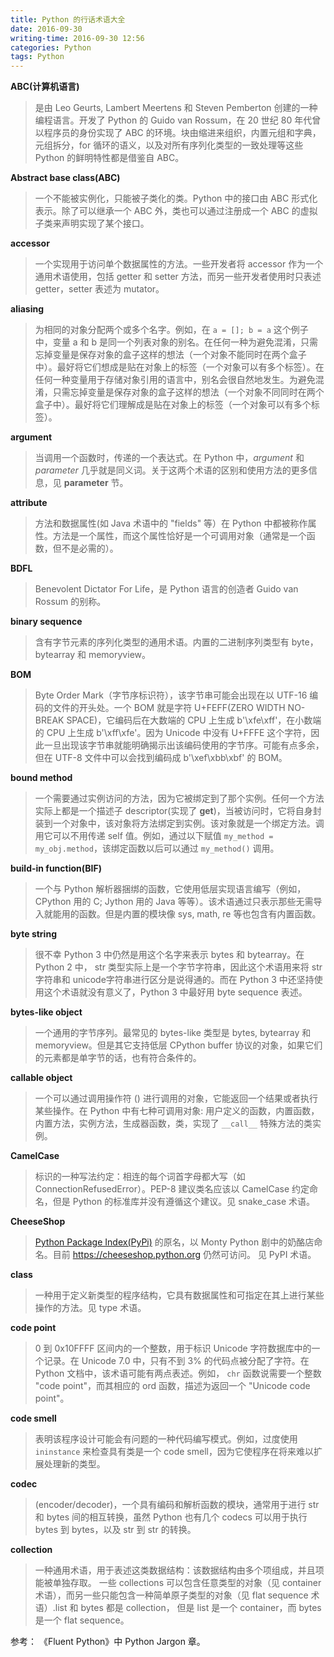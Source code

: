```yaml
---
title: Python 的行话术语大全
date: 2016-09-30
writing-time: 2016-09-30 12:56
categories: Python
tags: Python
---
```



**ABC(计算机语言)**

> 是由 Leo Geurts, Lambert Meertens 和 Steven Pemberton 创建的一种编程语言。开发了 Python 的 Guido van Rossum，在 20 世纪 80 年代曾以程序员的身份实现了 ABC 的环境。块由缩进来组织，内置元组和字典，元组拆分，for 循环的语义，以及对所有序列化类型的一致处理等这些 Python 的鲜明特性都是借鉴自 ABC。

**Abstract base class(ABC)**

> 一个不能被实例化，只能被子类化的类。Python 中的接口由 ABC 形式化表示。除了可以继承一个 ABC 外，类也可以通过注册成一个 ABC 的虚拟子类来声明实现了某个接口。

**accessor**

> 一个实现用于访问单个数据属性的方法。一些开发者将 accessor 作为一个通用术语使用，包括 getter 和 setter 方法，而另一些开发者使用时只表述 getter，setter 表述为 mutator。

**aliasing**

> 为相同的对象分配两个或多个名字。例如，在 `a = []; b = a` 这个例子中，变量 a 和 b 是同一个列表对象的别名。在任何一种为避免混淆，只需忘掉变量是保存对象的盒子这样的想法（一个对象不能同时在两个盒子中）。最好将它们想成是贴在对象上的标签（一个对象可以有多个标签）。在任何一种变量用于存储对象引用的语言中，别名会很自然地发生。为避免混淆，只需忘掉变量是保存对象的盒子这样的想法（一个对象不同同时在两个盒子中）。最好将它们理解成是贴在对象上的标签（一个对象可以有多个标签）。

**argument**

> 当调用一个函数时，传递的一个表达式。在 Python 中，*argument* 和 *parameter* 几乎就是同义词。关于这两个术语的区别和使用方法的更多信息，见 **parameter** 节。

**attribute**

> 方法和数据属性(如 Java 术语中的 "fields" 等）在 Python 中都被称作属性。方法是一个属性，而这个属性恰好是一个可调用对象（通常是一个函数，但不是必需的）。

**BDFL**

> Benevolent Dictator For Life，是 Python 语言的创造者 Guido van Rossum 的别称。

**binary sequence**

> 含有字节元素的序列化类型的通用术语。内置的二进制序列类型有 byte，bytearray 和 memoryview。

**BOM**

> Byte Order Mark（字节序标识符），该字节串可能会出现在以 UTF-16 编码的文件的开头处。一个 BOM 就是字符 U+FEFF(ZERO WIDTH NO-BREAK SPACE)，它编码后在大数端的 CPU 上生成 b'\xfe\xff'，在小数端的 CPU 上生成 b'\xff\xfe'。因为 Unicode 中没有 U+FFFE 这个字符，因此一旦出现该字节串就能明确揭示出该编码使用的字节序。可能有点多余，但在 UTF-8 文件中可以会找到编码成 b'\xef\xbb\xbf' 的 BOM。

**bound method**

> 一个需要通过实例访问的方法，因为它被绑定到了那个实例。任何一个方法实际上都是一个描述子 descriptor(实现了 __get__)，当被访问时，它将自身封装到一个对象中，该对象将方法绑定到实例。该对象就是一个绑定方法。调用它可以不用传递 self 值。例如，通过以下赋值 `my_method = my_obj.method`，该绑定函数以后可以通过 `my_method()` 调用。

**build-in function(BIF)**

> 一个与 Python 解析器捆绑的函数，它使用低层实现语言编写（例如，CPython 用的 C; Jython 用的 Java 等等）。该术语通过只表示那些无需导入就能用的函数。但是内置的模块像 sys, math, re 等也包含有内置函数。

**byte string**

> 很不幸 Python 3 中仍然是用这个名字来表示 bytes 和 bytearray。在 Python 2 中， str 类型实际上是一个字节字符串，因此这个术语用来将 str 字符串和 unicode字符串进行区分是说得通的。而在 Python 3 中还坚持使用这个术语就没有意义了，Python 3 中最好用 byte sequence 表述。

**bytes-like object**

> 一个通用的字节序列。最常见的 bytes-like 类型是 bytes, bytearray 和 memoryview。但是其它支持低层 CPython buffer 协议的对象，如果它们的元素都是单字节的话，也有符合条件的。

**callable object**

> 一个可以通过调用操作符 () 进行调用的对象，它能返回一个结果或者执行某些操作。在 Python 中有七种可调用对象: 用户定义的函数，内置函数，内置方法，实例方法，生成器函数，类，实现了 `__call__` 特殊方法的类实例。

**CamelCase**

> 标识的一种写法约定：相连的每个词首字母都大写（如 ConnectionRefusedError）。PEP-8 建议类名应该以 CamelCase 约定命名，但是 Python 的标准库并没有遵循这个建议。见 snake_case 术语。

**CheeseShop**

> [Python Package Index(PyPi)](https://pypi.python.org/pypi) 的原名，以 Monty Python 剧中的奶酪店命名。目前 https://cheeseshop.python.org 仍然可访问。 见 PyPI 术语。

**class**

> 一种用于定义新类型的程序结构，它具有数据属性和可指定在其上进行某些操作的方法。见 type 术语。

**code point**

> 0 到 0x10FFFF 区间内的一个整数，用于标识 Unicode 字符数据库中的一个记录。在 Unicode 7.0 中，只有不到 3% 的代码点被分配了字符。在 Python 文档中，该术语可能有两点表述。例如， `chr` 函数说需要一个整数 "code point"，而其相应的 ord 函数，描述为返回一个 "Unicode code point"。

**code smell**

> 表明该程序设计可能会有问题的一种代码编写模式。例如，过度使用 `ininstance` 来检查具有类是一个 code smell，因为它使程序在将来难以扩展处理新的类型。

**codec**

> (encoder/decoder)，一个具有编码和解析函数的模块，通常用于进行 str 和 bytes 间的相互转换，虽然 Python 也有几个 codecs 可以用于执行 bytes 到 bytes，以及 str 到 str 的转换。

**collection**

> 一种通用术语，用于表述这类数据结构：该数据结构由多个项组成，并且项能被单独存取。 一些 collections 可以包含任意类型的对象（见 container 术语），而另一些只能包含一种简单原子类型的对象（见 flat sequence 术语）.list 和 bytes 都是 collection， 但是 list 是一个 container，而 bytes 是一个 flat sequence。


参考： 《Fluent Python》中 Python Jargon 章。

